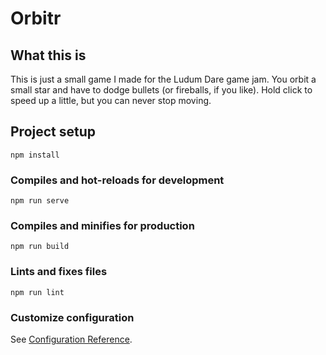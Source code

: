 # Orbitr

## What this is
This is just a small game I made for the Ludum Dare game jam. You orbit a small star and have to dodge bullets (or fireballs, if you like). Hold click to speed up a little, but you can never stop moving.

## Project setup
```
npm install
```

### Compiles and hot-reloads for development
```
npm run serve
```

### Compiles and minifies for production
```
npm run build
```

### Lints and fixes files
```
npm run lint
```

### Customize configuration
See [Configuration Reference](https://cli.vuejs.org/config/).
